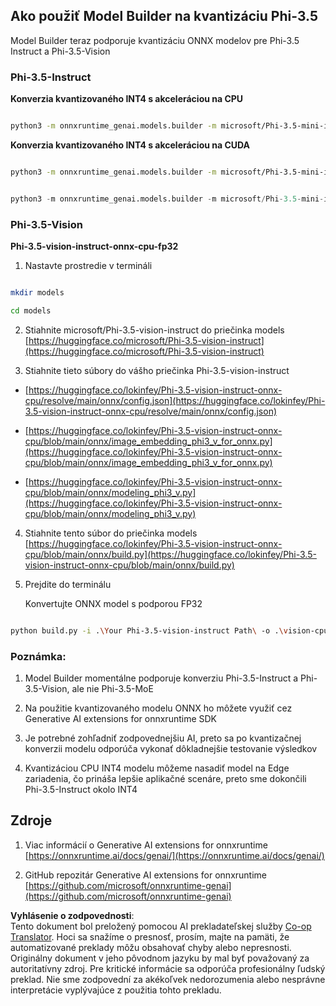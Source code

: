 <!--
CO_OP_TRANSLATOR_METADATA:
{
  "original_hash": "3bb9f5c926673593287eddc3741226cb",
  "translation_date": "2025-07-16T22:25:36+00:00",
  "source_file": "md/01.Introduction/04/UsingORTGenAIQuantifyingPhi.md",
  "language_code": "sk"
}
-->
## **Ako použiť Model Builder na kvantizáciu Phi-3.5**

Model Builder teraz podporuje kvantizáciu ONNX modelov pre Phi-3.5 Instruct a Phi-3.5-Vision

### **Phi-3.5-Instruct**

**Konverzia kvantizovaného INT4 s akceleráciou na CPU**

```bash

python3 -m onnxruntime_genai.models.builder -m microsoft/Phi-3.5-mini-instruct  -o ./onnx-cpu -p int4 -e cpu -c ./Phi-3.5-mini-instruct

```

**Konverzia kvantizovaného INT4 s akceleráciou na CUDA**

```bash

python3 -m onnxruntime_genai.models.builder -m microsoft/Phi-3.5-mini-instruct  -o ./onnx-cpu -p int4 -e cuda -c ./Phi-3.5-mini-instruct

```

```python

python3 -m onnxruntime_genai.models.builder -m microsoft/Phi-3.5-mini-instruct  -o ./onnx-cpu -p int4 -e cuda -c ./Phi-3.5-mini-instruct

```

### **Phi-3.5-Vision**

**Phi-3.5-vision-instruct-onnx-cpu-fp32**

1. Nastavte prostredie v termináli

```bash

mkdir models

cd models 

```

2. Stiahnite microsoft/Phi-3.5-vision-instruct do priečinka models  
[https://huggingface.co/microsoft/Phi-3.5-vision-instruct](https://huggingface.co/microsoft/Phi-3.5-vision-instruct)

3. Stiahnite tieto súbory do vášho priečinka Phi-3.5-vision-instruct

- [https://huggingface.co/lokinfey/Phi-3.5-vision-instruct-onnx-cpu/resolve/main/onnx/config.json](https://huggingface.co/lokinfey/Phi-3.5-vision-instruct-onnx-cpu/resolve/main/onnx/config.json)

- [https://huggingface.co/lokinfey/Phi-3.5-vision-instruct-onnx-cpu/blob/main/onnx/image_embedding_phi3_v_for_onnx.py](https://huggingface.co/lokinfey/Phi-3.5-vision-instruct-onnx-cpu/blob/main/onnx/image_embedding_phi3_v_for_onnx.py)

- [https://huggingface.co/lokinfey/Phi-3.5-vision-instruct-onnx-cpu/blob/main/onnx/modeling_phi3_v.py](https://huggingface.co/lokinfey/Phi-3.5-vision-instruct-onnx-cpu/blob/main/onnx/modeling_phi3_v.py)

4. Stiahnite tento súbor do priečinka models  
[https://huggingface.co/lokinfey/Phi-3.5-vision-instruct-onnx-cpu/blob/main/onnx/build.py](https://huggingface.co/lokinfey/Phi-3.5-vision-instruct-onnx-cpu/blob/main/onnx/build.py)

5. Prejdite do terminálu

    Konvertujte ONNX model s podporou FP32

```bash

python build.py -i .\Your Phi-3.5-vision-instruct Path\ -o .\vision-cpu-fp32 -p f32 -e cpu

```

### **Poznámka:**

1. Model Builder momentálne podporuje konverziu Phi-3.5-Instruct a Phi-3.5-Vision, ale nie Phi-3.5-MoE

2. Na použitie kvantizovaného modelu ONNX ho môžete využiť cez Generative AI extensions for onnxruntime SDK

3. Je potrebné zohľadniť zodpovednejšiu AI, preto sa po kvantizačnej konverzii modelu odporúča vykonať dôkladnejšie testovanie výsledkov

4. Kvantizáciou CPU INT4 modelu môžeme nasadiť model na Edge zariadenia, čo prináša lepšie aplikačné scenáre, preto sme dokončili Phi-3.5-Instruct okolo INT4

## **Zdroje**

1. Viac informácií o Generative AI extensions for onnxruntime [https://onnxruntime.ai/docs/genai/](https://onnxruntime.ai/docs/genai/)

2. GitHub repozitár Generative AI extensions for onnxruntime [https://github.com/microsoft/onnxruntime-genai](https://github.com/microsoft/onnxruntime-genai)

**Vyhlásenie o zodpovednosti**:  
Tento dokument bol preložený pomocou AI prekladateľskej služby [Co-op Translator](https://github.com/Azure/co-op-translator). Hoci sa snažíme o presnosť, prosím, majte na pamäti, že automatizované preklady môžu obsahovať chyby alebo nepresnosti. Originálny dokument v jeho pôvodnom jazyku by mal byť považovaný za autoritatívny zdroj. Pre kritické informácie sa odporúča profesionálny ľudský preklad. Nie sme zodpovední za akékoľvek nedorozumenia alebo nesprávne interpretácie vyplývajúce z použitia tohto prekladu.